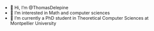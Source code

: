 - 👋 Hi, I’m @ThomasDelepine
- 👀 I’m interested in Math and computer sciences
- 🌱 I’m currently a PhD student in Theoretical Computer Sciences at Montpellier University

<!---
ThomasDelepine/ThomasDelepine is a ✨ special ✨ repository because its `README.md` (this file) appears on your GitHub profile.
You can click the Preview link to take a look at your changes.
--->
